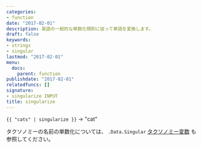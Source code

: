 ```yaml
---
categories:
- function
date: "2017-02-01"
description: 英語の一般的な単数化規則に従って単語を変換します。
draft: false
keywords:
- strings
- singular
lastmod: "2017-02-01"
menu:
  docs:
    parent: function
publishdate: "2017-02-01"
relatedfuncs: []
signature:
- singularize INPUT
title: singularize
---
```


`{{ "cats" | singularize }}` → "cat"

タクソノミーの名前の単数化については、 `.Data.Singular` [タクソノミー変数](/variables/taxonomy/) も参照してください。
